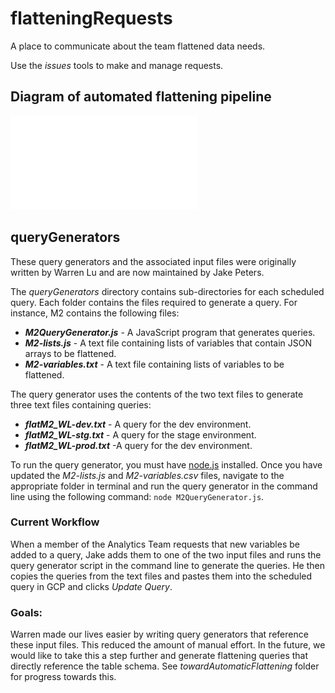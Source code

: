 # flatteningRequests

A place to communicate about the team flattened data needs.

Use the *issues* tools to make and manage requests.

## Diagram of automated flattening pipeline

![](flattening_pipeline_diagram.pdf)

## queryGenerators

These query generators and the associated input files were originally written by Warren Lu and are now maintained by Jake Peters.

The *queryGenerators* directory contains sub-directories for each scheduled query. Each folder contains the files required to generate a query. For instance, M2 contains the following files:

-   ***M2QueryGenerator.js*** - A JavaScript program that generates queries.
-   ***M2-lists.js*** - A text file containing lists of variables that contain JSON arrays to be flattened.
-   ***M2-variables.txt*** - A text file containing lists of variables to be flattened.

The query generator uses the contents of the two text files to generate three text files containing queries:

-   ***flatM2_WL-dev.txt*** - A query for the dev environment.
-   ***flatM2_WL-stg.txt*** - A query for the stage environment.
-   ***flatM2_WL-prod.txt*** -A query for the dev environment.

To run the query generator, you must have [node.js](https://nodejs.dev/en/download/) installed. Once you have updated the *M2-lists.js* and *M2-variables.csv* files, navigate to the appropriate folder in terminal and run the query generator in the command line using the following command: `node M2QueryGenerator.js`.

### Current Workflow

When a member of the Analytics Team requests that new variables be added to a query, Jake adds them to one of the two input files and runs the query generator script in the command line to generate the queries. He then copies the queries from the text files and pastes them into the scheduled query in GCP and clicks *Update Query*.

### Goals:

Warren made our lives easier by writing query generators that reference these input files. This reduced the amount of manual effort. In the future, we would like to take this a step further and generate flattening queries that directly reference the table schema. See *towardAutomaticFlattening* folder for progress towards this.
